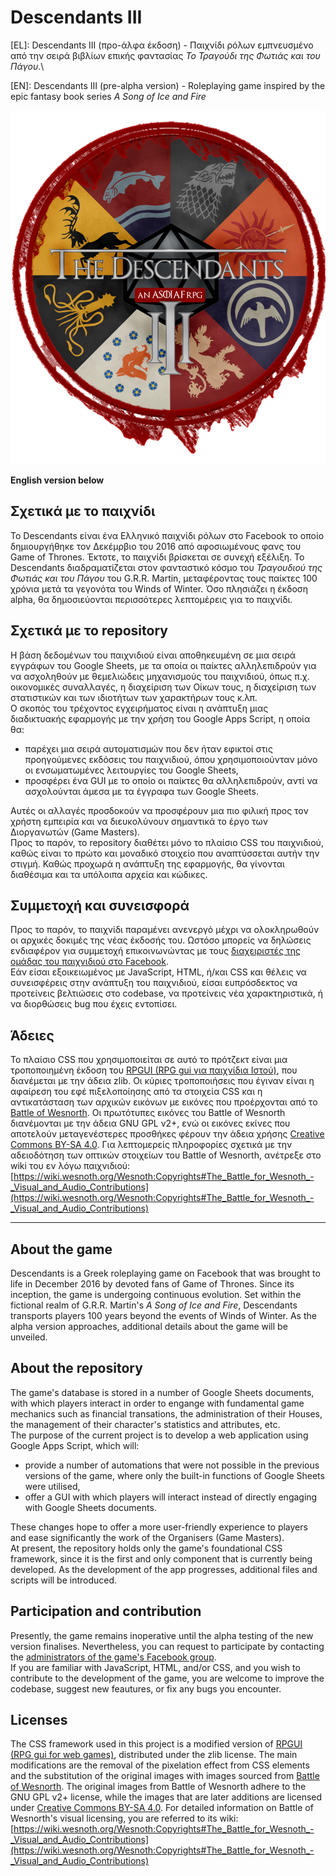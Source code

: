 # Descendants III

[EL]: Descendants III (προ-άλφα έκδοση) - Παιχνίδι ρόλων εμπνευσμένο από την σειρά βιβλίων επικής φαντασίας *Το Τραγούδι της Φωτιάς και του Πάγου*.\

[EN]: Descendants III (pre-alpha version) - Roleplaying game inspired by the epic fantasy book series *A Song of Ice and Fire*

![Descendants Logo](logo.png)

**English version below**

## Σχετικά με το παιχνίδι
Το Descendants είναι ένα Ελληνικό παιχνίδι ρόλων στο Facebook το οποίο δημιουργήθηκε τον Δεκέμρβιο του 2016 από αφοσιωμένους φανς του Game of Thrones. Έκτοτε, το παιχνίδι βρίσκεται σε συνεχή εξέλιξη. Το Descendants διαδραματίζεται στον φανταστικό κόσμο του *Τραγουδιού της Φωτιάς και του Πάγου* του G.R.R. Martin, μεταφέροντας τους παίκτες 100 χρόνια μετά τα γεγονότα του Winds of Winter. Όσο πλησιάζει η έκδοση alpha, θα δημοσιεύονται περισσότερες λεπτομέρεις για το παιχνίδι.

## Σχετικά με το repository
Η βάση δεδομένων του παιχνιδιού είναι αποθηκευμένη σε μια σειρά εγγράφων του Google Sheets, με τα οποία οι παίκτες αλληλεπιδρούν για να ασχοληθούν με θεμελιώδεις μηχανισμούς του παιχνιδιού, όπως π.χ. οικονομικές συναλλαγές, η διαχείριση των Οίκων τους, η διαχείριση των στατιστικών και των ιδιοτήτων των χαρακτήρων τους κ.λπ.\
Ο σκοπός του τρέχοντος εγχειρήματος είναι η ανάπτυξη μιας διαδικτυακής εφαρμογής με την χρήση του Google Apps Script, η οποία θα:
*   παρέχει μια σειρά αυτοματισμών που δεν ήταν εφικτοί στις προηγούμενες εκδόσεις του παιχνιδιού, όπου χρησιμοποιούνταν μόνο οι ενσωματωμένες λειτουργίες του Google Sheets,
*   προσφέρει ένα GUI με το οποίο οι παίκτες θα αλληλεπιδρούν, αντί να ασχολούνται άμεσα με τα έγγραφα των Google Sheets.

Αυτές οι αλλαγές προσδοκούν να προσφέρουν μια πιο φιλική προς τον χρήστη εμπειρία και να διευκολύνουν σημαντικά το έργο των Διοργανωτών (Game Masters).\
Προς το παρόν, το repository διαθέτει μόνο το πλαίσιο CSS του παιχνιδιού, καθώς είναι το πρώτο και μοναδικό στοιχείο που αναπτύσσεται αυτήν την στιγμή. Καθώς προχωρά η ανάπτυξη της εφαρμογής, θα γίνονται διαθέσιμα και τα υπόλοιπα αρχεία και κώδικες.

## Συμμετοχή και συνεισφορά
Προς το παρόν, το παιχνίδι παραμένει ανενεργό μέχρι να ολοκληρωθούν οι αρχικές δοκιμές της νέας έκδοσής του. Ωστόσο μπορείς να δηλώσεις ενδιαφέρον για συμμετοχή επικοινωνώντας με τους [διαχειριστές της ομάδας του παιχνιδιού στο Facebook](https://www.facebook.com/groups/478019717141911/members).\
Εάν είσαι εξοικειωμένος με JavaScript, HTML, ή/και CSS και θέλεις να συνεισφέρεις στην ανάπτυξη του παιχνιδιού, είσαι ευπρόσδεκτος να προτείνεις βελτιώσεις στο codebase, να προτείνεις νέα χαρακτηριστικά, ή να διορθώσεις bug που έχεις εντοπίσει.

## Άδειες
Το πλαίσιο CSS που χρησιμοποιείται σε αυτό το πρότζεκτ είναι μια τροποποιημένη έκδοση του [RPGUI (RPG gui για παιχνίδια Ιστού)](https://ronenness.github.io/RPGUI/), που διανέμεται με την άδεια zlib. Οι κύριες τροποποιήσεις που έγιναν είναι η αφαίρεση του εφέ πιξελοποίησης από τα στοιχεία CSS και η αντικατάσταση των αρχικών εικόνων με εικόνες που προέρχονται από το [Battle of Wesnorth](https://github.com/wesnoth/wesnoth). Οι πρωτότυπες εικόνες του Battle of Wesnorth διανέμονται με την άδεια GNU GPL v2+, ενώ οι εικόνες εκίνες που αποτελούν μεταγενέστερες προσθήκες φέρουν την άδεια χρήσης  [Creative Commons BY-SA 4.0](https://creativecommons.org/licenses/by-sa/4.0/ ). Για λεπτομερείς πληροφορίες σχετικά με την αδειοδότηση των οπτικών στοιχείων του Battle of Wesnorth, ανέτρεξε στο wiki του εν λόγω παιχνιδιού:\
[https://wiki.wesnoth.org/Wesnoth:Copyrights#The_Battle_for_Wesnoth_-_Visual_and_Audio_Contributions](https://wiki.wesnoth.org/Wesnoth:Copyrights#The_Battle_for_Wesnoth_-_Visual_and_Audio_Contributions)

---

## About the game
Descendants is a Greek roleplaying game on Facebook that was brought to life in December 2016 by devoted fans of Game of Thrones. Since its inception, the game is undergoing continuous evolution. Set within the fictional realm of G.R.R. Martin's *A Song of Ice and Fire*, Descendants transports players 100 years beyond the events of Winds of Winter. As the alpha version approaches, additional details about the game will be unveiled.

## About the repository
The game's database is stored in a number of Google Sheets documents, with which players interact in order to engange with fundamental game mechanics such as financial transations, the administration of their Houses, the management of their character's statistics and attributes, etc.\
The purpose of the current project is to develop a web application using Google Apps Script, which will:

*   provide a number of automations that were not possible in the previous versions of the game, where only the built-in functions of Google Sheets were utilised,
*   offer a GUI with which players will interact instead of directly engaging with Google Sheets documents.

These changes hope to offer a more user-friendly experience to players and ease significantly the work of the Organisers (Game Masters).\
At present, the repository holds only the game's foundational CSS framework, since it is the first and only component that is currently being developed. As the development of the app progresses, additional files and scripts will be introduced.

## Participation and contribution

Presently, the game remains inoperative until the alpha testing of the new version finalises. Nevertheless, you can request to participate by contacting the [administrators of the game's Facebook group](https://www.facebook.com/groups/478019717141911/members).\
If you are familiar with JavaScript, HTML, and/or CSS, and you wish to contribute to the development of the game, you are welcome to improve the codebase, suggest new feautures, or fix any bugs you encounter.

## Licenses
The CSS framework used in this project is a modified version of [RPGUI (RPG gui for web games)](https://ronenness.github.io/RPGUI/), distributed under the zlib license. The main modifications are the removal of the pixelation effect from CSS elements and the substitution of the original images with images sourced from [Battle of Wesnorth](https://github.com/wesnoth/wesnoth). The original images from Battle of Wesnorth adhere to the GNU GPL v2+ license, while the images that are later additions are licensed under [Creative Commons BY-SA 4.0](https://creativecommons.org/licenses/by-sa/4.0/). For detailed information on Battle of Wesnorth's visual licensing, you are referred to its wiki:
[https://wiki.wesnoth.org/Wesnoth:Copyrights#The_Battle_for_Wesnoth_-_Visual_and_Audio_Contributions](https://wiki.wesnoth.org/Wesnoth:Copyrights#The_Battle_for_Wesnoth_-_Visual_and_Audio_Contributions)
